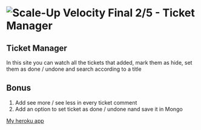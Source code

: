 # ![Scale-Up Velocity](./readme-files/logo-main.png) Final 2/5 - Ticket Manager

## Ticket Manager
In this site you can watch all the tickets that added, mark them as hide, set them as done / undone and search according to a title 

## Bonus

1. Add see more / see less in every ticket comment
2. Add an option to set ticket as done / undone nand save it in Mongo

[My heroku app](https://noa-ticket-manager.herokuapp.com/)

